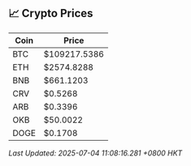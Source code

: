 ## 📈 Crypto Prices

| Coin | Price |
| ---- | ----- |
| BTC | $109217.5386 |
| ETH | $2574.8288 |
| BNB | $661.1203 |
| CRV | $0.5268 |
| ARB | $0.3396 |
| OKB | $50.0022 |
| DOGE | $0.1708 |

_Last Updated: 2025-07-04 11:08:16.281 +0800 HKT_